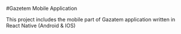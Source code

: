 #Gazetem Mobile Application

This project includes the mobile part of Gazatem application written in React Native (Android & IOS)